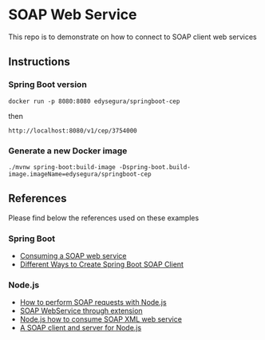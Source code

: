 # SOAP Web Service

This repo is to demonstrate on how to connect to SOAP client web services

## Instructions

### Spring Boot version

```
docker run -p 8080:8080 edysegura/springboot-cep
```

then

```
http://localhost:8080/v1/cep/3754000
```

### Generate a new Docker image

```
./mvnw spring-boot:build-image -Dspring-boot.build-image.imageName=edysegura/springboot-cep
```

## References

Please find below the references used on these examples

### Spring Boot

- [Consuming a SOAP web service](https://spring.io/guides/gs/consuming-web-service/)
- [Different Ways to Create Spring Boot SOAP Client](https://www.devglan.com/spring-boot/spring-boot-soap-client)

### Node.js

- [How to perform SOAP requests with Node.js](https://medium.com/better-programming/how-to-perform-soap-requests-with-node-js-4a9627070eb6)
- [SOAP WebService through extension](https://medium.com/@markos12/consumindo-o-webservice-dos-correios-soap-via-extens%C3%A3o-do-1b087bf290fb)
- [Node.js how to consume SOAP XML web service](https://stackoverflow.com/a/45929815/1634092)
- [A SOAP client and server for Node.js](https://github.com/vpulim/node-soap)
